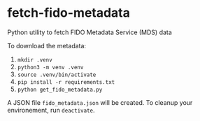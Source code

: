 # fetch-fido-metadata
Python utility to fetch FIDO Metadata Service (MDS) data

To download the metadata:
1) `mkdir .venv`
2) `python3 -m venv .venv`
3) `source .venv/bin/activate`
4) `pip install -r requirements.txt`
5) `python get_fido_metadata.py`

A JSON file `fido_metadata.json` will be created. To cleanup your environement, run `deactivate`.
